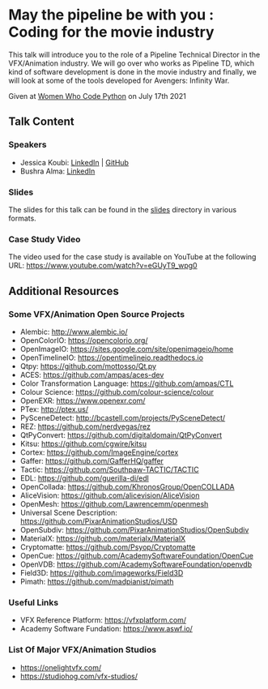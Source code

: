 # May the pipeline be with you : Coding for the movie industry

This talk will introduce you to the role of a Pipeline Technical Director in the VFX/Animation industry. We will go over who works as Pipeline TD, which kind of software development is done in the movie industry and finally, we will look at some of the tools developed for Avengers: Infinity War.

Given at [Women Who Code Python](https://www.womenwhocode.com/python) on July 17th 2021

## Talk Content

### Speakers

* Jessica Koubi: [LinkedIn](https://www.linkedin.com/in/jessicakoubi/) | [GitHub](https://github.com/jessicakoubi)
* Bushra Alma: [LinkedIn](https://www.linkedin.com/in/bushraalmazloum/)

### Slides

The slides for this talk can be found in the [slides](slides) directory in various formats.

### Case Study Video

The video used for the case study is available on YouTube at the following URL: https://www.youtube.com/watch?v=eGUyT9_wpg0

## Additional Resources

### Some VFX/Animation Open Source Projects

* Alembic: http://www.alembic.io/
* OpenColorIO: https://opencolorio.org/
* OpenImageIO: https://sites.google.com/site/openimageio/home
* OpenTimelineIO: https://opentimelineio.readthedocs.io
* Qtpy: https://github.com/mottosso/Qt.py
* ACES: https://github.com/ampas/aces-dev
* Color Transformation Language: https://github.com/ampas/CTL
* Colour Science: https://github.com/colour-science/colour
* OpenEXR: https://www.openexr.com/
* PTex: http://ptex.us/
* PySceneDetect: http://bcastell.com/projects/PySceneDetect/
* REZ: https://github.com/nerdvegas/rez
* QtPyConvert: https://github.com/digitaldomain/QtPyConvert
* Kitsu: https://github.com/cgwire/kitsu
* Cortex: https://github.com/ImageEngine/cortex
* Gaffer: https://github.com/GafferHQ/gaffer
* Tactic: https://github.com/Southpaw-TACTIC/TACTIC
* EDL: https://github.com/guerilla-di/edl
* OpenCollada: https://github.com/KhronosGroup/OpenCOLLADA
* AliceVision: https://github.com/alicevision/AliceVision
* OpenMesh: https://github.com/Lawrencemm/openmesh
* Universal Scene Description: https://github.com/PixarAnimationStudios/USD
* OpenSubdiv: https://github.com/PixarAnimationStudios/OpenSubdiv
* MaterialX: https://github.com/materialx/MaterialX
* Cryptomatte: https://github.com/Psyop/Cryptomatte
* OpenCue: https://github.com/AcademySoftwareFoundation/OpenCue
* OpenVDB: https://github.com/AcademySoftwareFoundation/openvdb
* Field3D: https://github.com/imageworks/Field3D
* Pimath: https://github.com/madpianist/pimath

### Useful Links

* VFX Reference Platform: https://vfxplatform.com/
* Academy Software Fundation: https://www.aswf.io/

### List Of Major VFX/Animation Studios

* https://onelightvfx.com/
* https://studiohog.com/vfx-studios/
